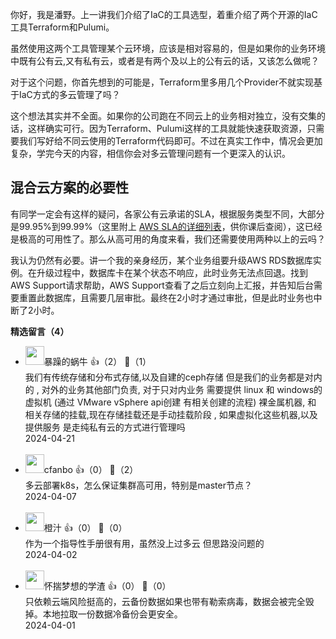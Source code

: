 你好，我是潘野。上一讲我们介绍了IaC的工具选型，着重介绍了两个开源的IaC工具Terraform和Pulumi。

虽然使用这两个工具管理某个云环境，应该是相对容易的，但是如果你的业务环境中既有公有云,又有私有云，或者是有两个及以上的公有云的话，又该怎么做呢？

对于这个问题，你首先想到的可能是，Terraform里多用几个Provider不就实现基于IaC方式的多云管理了吗？

这个想法其实并不全面。如果你的公司跑在不同云上的业务相对独立，没有交集的话，这样确实可行。因为Terraform、Pulumi这样的工具就能快速获取资源，只需要我们写好给不同云使用的Terraform代码即可。不过在真实工作中，情况会更加复杂，学完今天的内容，相信你会对多云管理问题有一个更深入的认识。

## 混合云方案的必要性

有同学一定会有这样的疑问，各家公有云承诺的SLA，根据服务类型不同，大部分是99.95%到99.99%（这里附上 [AWS SLA的详细列表](https://aws.amazon.com/cn/legal/service-level-agreements/)，供你课后查阅），这已经是极高的可用性了。那么从高可用的角度来看，我们还需要使用两种以上的云吗？

我认为仍然有必要。讲一个我的亲身经历，某个业务组要升级AWS RDS数据库实例。在升级过程中，数据库卡在某个状态不响应，此时业务无法点回退。找到AWS Support请求帮助，AWS Support查看了之后立刻向上汇报，并告知后台需要重置此数据库，且需要几层审批。最终在2小时才通过审批，但是此时业务也中断了2小时。
<div><strong>精选留言（4）</strong></div><ul>
<li><img src="https://static001.geekbang.org/account/avatar/00/2d/e7/72/4cec29a8.jpg" width="30px"><span>暴躁的蜗牛</span> 👍（2） 💬（1）<div>我们有传统存储和分布式存储,以及自建的ceph存储 但是我们的业务都是对内的 , 对外的业务其他部门负责, 对于只对内业务 需要提供 linux 和 windows的虚拟机 (通过 VMware vSphere api创建 有相关创建的流程)  裸金属机器, 和 相关存储的挂载,现在存储挂载还是手动挂载阶段 , 如果虚拟化这些机器,以及提供服务 是走纯私有云的方式进行管理吗</div>2024-04-21</li><br/><li><img src="https://static001.geekbang.org/account/avatar/00/0f/ed/1a/269eb3d6.jpg" width="30px"><span>cfanbo</span> 👍（0） 💬（2）<div>多云部署k8s，怎么保证集群高可用，特别是master节点？</div>2024-04-07</li><br/><li><img src="https://static001.geekbang.org/account/avatar/00/14/54/21/0bac2254.jpg" width="30px"><span>橙汁</span> 👍（0） 💬（0）<div>作为一个指导性手册很有用，虽然没上过多云 但思路没问题的</div>2024-04-02</li><br/><li><img src="https://static001.geekbang.org/account/avatar/00/1d/3f/0d/1e8dbb2c.jpg" width="30px"><span>怀揣梦想的学渣</span> 👍（0） 💬（0）<div>只依赖云端风险挺高的，云备份数据如果也带有勒索病毒，数据会被完全毁掉。本地拉取一份数据冷备份会更安全。</div>2024-04-01</li><br/>
</ul>